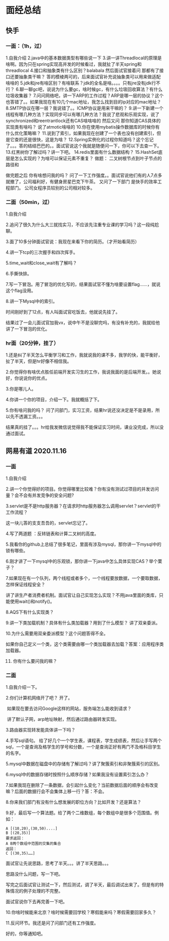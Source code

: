 # 面经总结

## 快手

### 一面：（1h，过）

1.自我介绍
2.java中的基本数据类型有哪些说一下
3.讲一讲Threadlocal的原理是啥啊。因为只在spring实现高并发的时候看过，我就扯了半天spring和threadlocal
4.接口和抽象类有什么区别？balabala
 然后面试官接着问 那都有了接口还要抽象类干嘛？ 答的模棱两可的，后来面试官补充说抽象类可以用来做适配啥啥的
5.jdk和jre有啥区别？有啥联系？jdk的全名是啥。。。。只有jre没有jdk行不行？
6.聊一聊gc吧，说说为什么要gc，啥时候gc，有什么垃圾回收算法？有什么垃圾收集器？
7.问问网络吧，讲一下ARP的工作过程？ARP是哪一层的协议？这个也答错了。。如果我现在有10几个mac地址，我怎么找到目的ip对应的mac地址？
8.SMTP协议在哪一层？我说错了。。ICMP协议是用来干嘛的？
9.讲一下新建一个线程有哪几种方法？实现同步可以有哪几种方法？我说了悲观和乐观实现，说了synchronized和reentrantlock还有CAS啥啥啥的 然后又问 那你知道CAS具体的实现类有啥吗？ 说了atmotic啥啥的
10.你在使用mybatis操作数据库的时候你有什么优化策略嘛？
11.说到了索引，如果我现在创建了一个表也没有创建索引，但是它查的还是很快，这是为啥？
12.Spring实例化的过程你知道吗？这个忘记了。。。答的结结巴巴的。。面试官说这个我就是随便问一下，你可以下去查一下。
13.红黑树你了解过吗？讲一下吧。
14.redis里面有什么数据结构？
15.HashSet底层是怎么实现的？为啥可以保证元素不重复？
做题：
二叉树根节点到叶子节点的路径和

做完题之后
你有啥想问我的吗？
问了一下工作强度。。面试官说他们有的人7点多就撤了，公司福利好，有健身房星巴克下午茶。
又问了一下部门 是快手的效率工程部门。
公司女程序员较别的公司相对较多。

### 二面（50min，过）

1.自我介绍

2.追问了很久为什么大三就找实习，不应该先注重专业课的学习吗？这一段纯尬聊。

3.面了10多分钟面试官说：我现在来看下你的简历。（才开始看简历）

4.讲一下tcp的三次握手和四次挥手。

5.time_wait和close_wait有了解吗？

6.手撕快排。

7.写一下冒泡。用了冒泡的优化写的，结果面试官不懂为啥要设置flag……，就说这个flag没用。

8.讲一下Mysql中的索引。

时间刚好到了12点，有人叫面试官吃饭去，他就说先挂了。

结果过了一会儿面试官加我vx，说中午不是没聊完吗，有没有补充的，我就给他讲了一下冒泡的优化。

### hr面（20分钟，挂了）

1.还是纠了半天怎么平衡学习和工作，我就说我的课不多，我学的快，能平衡好，扯了半天，但是hr好像不相信我。

2.你觉得你有啥优点胜任前端开发实习生的工作，我说我面的是后端开发。。她说好，你说说你的优点。

3.你是哪儿人。

4.你讲一个你的项目，介绍一下。我就概括了下。

5.你有啥问我的吗？ 问了问部门，实习工资，结果hr说还没决定是不是录用，所以先不透漏工资。。。

结果真的挂了。。。hr给我发微信说觉得我不能保证实习时间，课业没完成，所以没通过面试。



## 网易有道 2020.11.16 

### 一面

1.自我介绍

2.讲一个你觉得好的项目。你觉得哪里比较难？你有没有测试过项目的并发访问量？会不会有并发竞争的安全问题?

3.servlet是不是http服务器？在请求时http服务器怎么调用servlet？servlet的干工作流程？

   这一块儿答的支支吾吾的，servlet忘记了。

4.写了两道题 ：反转链表和计算二叉树的高度。

5.我看你的github上总结了很多笔记，里面有涉及mysql，那你讲一下mysql中的锁有哪些。

6.刚才讲了一下mysql中的乐观锁，那你讲一下java中怎么具体实现CAS？举个栗子？

7.如果现在有一个队列，两个线程或者多个，一个线程要放数据，一个要取数据，怎样保证线程安全？

  讲了讲生产者消费者机制。面试官让自己实现怎么实现？不用java里面的类库，只能使用wait()和notify()。

8.AQS下有什么实现类？

9.讲一下类加载机制？具体有什么类加载器？用到了什么模型？ 讲了双亲委派。

10.为什么需要用双亲委派模型？这个问题答得不全。

​     如果你自己定义一个类，这个类需要由哪一个类加载器去加载？答案：应用程序类加载器。

11. 你有什么要问我的嘛？



### 二面

1.自我介绍一下。

2.你们计算机网络开了吧？ 开了。

​    如果现在要去访问Google这样的网站，服务端怎么能收到请求？

​    讲了默认子网，arp地址映射，然后通过路由器转发实现。

3.路由器实现转发能具体讲一下吗？ 

4.手写sql语句。 给了好几个一个学生表，课程表，学生成绩表，然后让手写两个sql，一个是查询及格学生的学号和分数，一个是查询正好有两门不及格科目学生的名字。

5.mysql中数据在磁盘中的存储有了解过吗？讲了聚簇索引和非聚簇索引的区别。

6.mysql中的数据存储时按照什么顺序存储？如果我没有设置索引怎么办？

7.如果我现在删除了一条数据，会引起什么变化？当前数据后面的顺序会有改变嘛？后面的数据行会不会集体上移一行？答：不会。

8.你来我们部门有没有什么想发展的职位方向？比如开发？还是算法？

9.好，最后写一个算法题。给了两个二维数组，每个数组中是很多个范围值。例如：

 ```
A [(10,20),(30,50)....]
B [(20,35)]
要求返回：
 A B两个数组中范围的交集的集合
返回：
C [(30,35)……]
 ```

面试官让先说思路，思考了半天。。。讲了半天思路。。。

思路没什么问题，写一下吧。

写完之后面试官让测试一下，然后测试，调了半天，最后调试出来了。但是有的特殊情况的例子处理的不完整。

面试官说你下去再完善一下吧。

10.你啥时候能来北京？啥时候需要回学校？寒假能来吗？寒假需要回家多久？

11.反问环节。我还是问了问部门还有工作强度。

好的，你等通知吧。